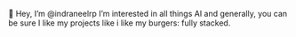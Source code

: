 👋 Hey, I’m @indraneelrp
I’m interested in all things AI and generally, you can be sure I like my projects like i like my burgers: fully stacked.

